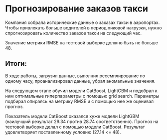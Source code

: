 # Прогнозирование заказов такси

Компания собрала исторические данные о заказах такси в аэропортах. Чтобы привлекать больше водителей в период пиковой нагрузки, нужно спрогнозировать количество заказов такси на следующий час.

Значение метрики RMSE на тестовой выборке должно быть не больше 48.



## Итоги:

В ходе работы, загрузил данные, выполнил ресемплирование по одному часу, проанализировал данные, убрал аномальные значения. 

На следующем этапе обучил модели CatBoost, LightGBM и подобрал к ним оптимальные гиперпараметры с помощью grid search. 
Параметры подбирал опираясь на метрику RMSE и с помощью нее же оценивал прогноз. 

Показатель модели CatBoost оказался хуже модели LightGBM (наилучший результат 29.34 против 28.74 соответственно). 
Прогноз на тестовой выборке делал с помощью модели CatBoost. Результат удовлетворяет поставленному условию (27.14 <= 48).
